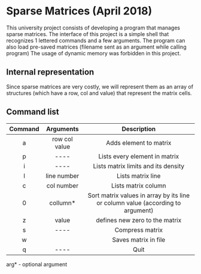 # Sparse Matrices (April 2018)

This university project consists of developing a program that manages sparse matrices. The interface of this project is a simple shell that recognizes 1 lettered commands and a few arguments.
The program can also load pre-saved matrices (filename sent as an argument while calling program)
The usage of dynamic memory was forbidden in this project.

## Internal representation
Since sparse matrices are very costly, we will represent them as an array of structures (which have a row, col and value) that represent the matrix cells.

## Command list
|Command|Arguments          | Description                                                               |
|:-----:|:-----------------:|:-------------------------------------------------------------------------:|
|a      |row col value      |Adds element to matrix                                                     |
|p      |       ----        |Lists every element in matrix                                              |
|i      |       ----        |Lists matrix limits and its density                                        |
|l      |line number        |Lists matrix line                                                          |
|c      |col number         |Lists matrix column                                                        |
|0      |collumn*           |Sort matrix values in array by its line or column value (according to argument)|
|z      |value              |defines new zero to the matrix                                             |
|s      |       ----        |Compress matrix                                                            |
|w      |   <filename>      |Saves matrix in file                                                       |
|q      |       ----        |Quit                                                                       |

arg* - optional argument
